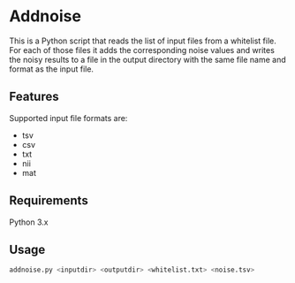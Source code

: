 # Addnoise

This is a Python script that reads the list of input files from a whitelist file.
For each of those files it adds the corresponding noise values and writes the noisy
results to a file in the output directory with the same file name and format as
the input file.

## Features

Supported input file formats are:

- tsv
- csv
- txt
- nii
- mat

## Requirements

Python 3.x

## Usage

```bash
addnoise.py <inputdir> <outputdir> <whitelist.txt> <noise.tsv>
```
